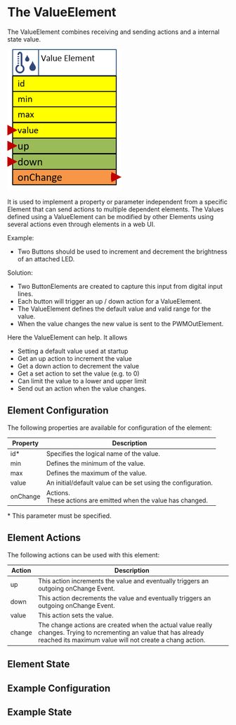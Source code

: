 # The ValueElement

The ValueElement combines receiving and sending actions and a internal state value.

![Value Properties and Actions](ValueAPI.PNG)

It is used to implement a property or parameter independent from a specific Element that can send actions to multiple dependent elements.
The Values defined using a ValueElement can be modified by other Elements using several actions even through elements in a web UI.

Example:

* Two Buttons should be used to increment and decrement the brightness of an attached LED.

Solution:

* Two ButtonElements are created to capture this input from digital input lines.
* Each button will trigger an up / down action for a ValueElement.
* The ValueElement defines the default value and valid range for the value.
* When the value changes the new value is sent to the PWMOutElement.

Here the ValueElement can help. It allows

* Setting a default value used at startup
* Get an up action to increment the value
* Get a down action to decrement the value
* Get a set action to set the value (e.g. to 0)
* Can limit the value to a lower and upper limit
* Send out an action when the value changes.

## Element Configuration

The following properties are available for configuration of the element:

| Property | Description |
| ---      | --- |
| id*      | Specifies the logical name of the value.
| min      | Defines the minimum of the value.
| max      | Defines the maximum of the value.
| value    | An initial/default value can be set using the configuration.
| onChange | Actions.<br/>These actions are emitted when the value has changed. 

\* This parameter must be specified.

## Element Actions

The following actions can be used with this element:

| Action   | Description |
| ---      | --- |
| up       | This action increments the value and eventually triggers an outgoing onChange Event.
| down     | This action decrements the value and eventually triggers an outgoing onChange Event.
| value    | This action sets the value.
| change   | The change actions are created when the actual value really changes. Trying to ncrementing an value that has already reached its maximum value will not create a chang action.

## Element State

## Example Configuration

## Example State


